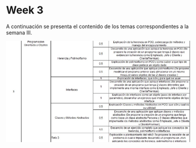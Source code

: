 # Week 3
A continuación se presenta el contenido de los temas correspondientes a la semana III. 

![](https://github.com/crodrigr/mintic_ciclo_2/blob/main/recursos/img/contenido_semana_3.jpg)
